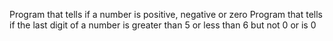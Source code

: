 Program that tells if a number is positive, negative or zero
Program that tells if the last digit of a number is greater than 5 or less than 6 but not 0 or is 0
